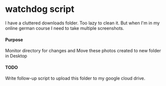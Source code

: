 # watchdog script
I have a cluttered downloads folder. Too lazy to clean it.
But when I'm in my online german course I need to take multiple screenshots.
#### Purpose
Monitor directory for changes and Move these photos created to new folder in Desktop
#### TODO
Write follow-up script to upload this folder to my google cloud drive.
